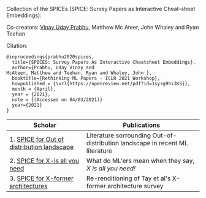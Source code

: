 Collection of the SPICEs (SPICE: Survey Papers as Interactive Cheat-sheet Embeddings):

Co-creators: [Vinay Uday Prabhu](https://twitter.com/vinayprabhu), Matthew Mc Ateer, John Whaley and Ryan Teehan


Citation:
```
@inproceedings{prabhu2020spices,
  title={SPICES: Survey Papers As Interactive Cheatsheet Embeddings},
  author={Prabhu, Uday Vinay and 
McAteer, Matthew and Teehan, Ryan and Whaley, John },
  booktitle={Rethinking ML Papers - ICLR 2021 Workshop},
  howpublished = {\url{https://openreview.net/pdf?id=1sysg9hi3KS}},
  month = {April},
  year = {2021},
  note = {(Accessed on 04/03/2021)}
  year={2021}
}
```

| Scholar           | Publications                                                          |
|-------------------|-----------------------------------------------------------------------|
| 1. [SPICE for Out of distribution landscape](./OOD_SPICE.pdf)     | Literature sorrounding Out-of-distribution landscape in recent ML literature       |
| 2. [SPICE for X-is all you need](./X_all_you_need.pdf)     | What do ML'ers mean when they say, _X is all you need!_                                          |
| 3. [SPICE for X-former architectures](./efficient_transformers_spice.pdf)  | Re-renditioning of Tay et al's X-former architecture survey                                       |
